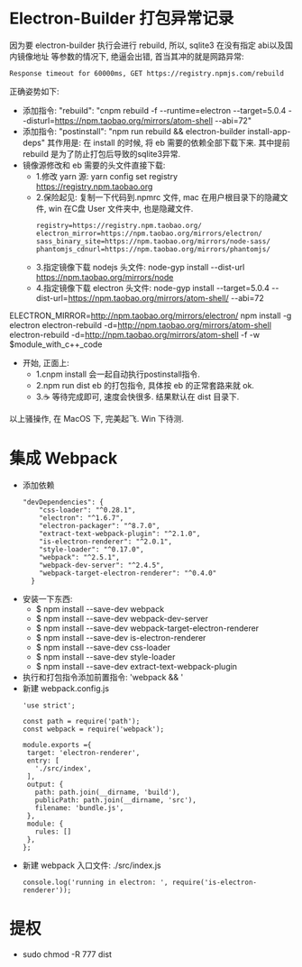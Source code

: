# Electron-Builder 打包异常记录

因为要 electron-builder 执行会进行 rebuild, 所以, sqlite3 在没有指定 abi以及国内镜像地址 等参数的情况下,
绝逼会出错, 首当其冲的就是网路异常: 
```
Response timeout for 60000ms, GET https://registry.npmjs.com/rebuild
```

正确姿势如下: 
 - 添加指令: "rebuild": "cnpm rebuild -f --runtime=electron --target=5.0.4 --disturl=https://npm.taobao.org/mirrors/atom-shell --abi=72"
 - 添加指令: "postinstall": "npm run rebuild && electron-builder install-app-deps"
 其作用是: 在 install 的时候, 将 eb 需要的依赖全部下载下来. 其中提前 rebuild 是为了防止打包后导致的sqlite3异常.
 - 镜像源修改和 eb 需要的头文件直接下载: 
    - 1.修改 yarn 源: yarn config set registry https://registry.npm.taobao.org
    - 2.保险起见: 复制一下代码到.npmrc 文件, mac 在用户根目录下的隐藏文件, win 在C盘 User 文件夹中, 也是隐藏文件.
        ```
        registry=https://registry.npm.taobao.org/
        electron_mirror=https://npm.taobao.org/mirrors/electron/
        sass_binary_site=https://npm.taobao.org/mirrors/node-sass/
        phantomjs_cdnurl=https://npm.taobao.org/mirrors/phantomjs/
        ```
    - 3.指定镜像下载 nodejs 头文件: node-gyp install --dist-url https://npm.taobao.org/mirrors/node
    - 4.指定镜像下载 electron 头文件: node-gyp install --target=5.0.4 --dist-url=https://npm.taobao.org/mirrors/atom-shell/ --abi=72
<!--                                    node-gyp install  --target=5.0.5 --dist-url=https://atom.io/download/electron/-->

ELECTRON_MIRROR=http://npm.taobao.org/mirrors/electron/ npm install -g electron
electron-rebuild -d=http://npm.taobao.org/mirrors/atom-shell
electron-rebuild -d=http://npm.taobao.org/mirrors/atom-shell -f -w $module_with_c++_code
  
 - 开始, 正面上: 
    - 1.cnpm install  会一起自动执行postinstall指令. 
    - 2.npm run dist  eb 的打包指令, 具体按 eb 的正常套路来就 ok.
    - 3.☕️ 等待完成即可, 速度会快很多. 结果默认在 dist 目录下.
    
以上骚操作, 在 MacOS 下, 完美起飞. Win 下待测.



# 集成 Webpack
- 添加依赖
    ```
    "devDependencies": {
        "css-loader": "^0.28.1",
        "electron": "^1.6.7",
        "electron-packager": "^8.7.0",
        "extract-text-webpack-plugin": "^2.1.0",
        "is-electron-renderer": "^2.0.1",
        "style-loader": "^0.17.0",
        "webpack": "^2.5.1",
        "webpack-dev-server": "^2.4.5",
        "webpack-target-electron-renderer": "^0.4.0"
      }
    ```
- 安装一下东西: 
    - $ npm install --save-dev webpack 
    - $ npm install --save-dev webpack-dev-server
    - $ npm install --save-dev webpack-target-electron-renderer
    - $ npm install --save-dev is-electron-renderer
    - $ npm install --save-dev css-loader
    - $ npm install --save-dev style-loader
    - $ npm install --save-dev extract-text-webpack-plugin
 - 执行和打包指令添加前置指令: 'webpack && '
 - 新建 webpack.config.js
     ```
     'use strict';
    
    const path = require('path');
    const webpack = require('webpack');
    
    module.exports ={
      target: 'electron-renderer',
      entry: [
        './src/index',
      ],
      output: {
        path: path.join(__dirname, 'build'),
        publicPath: path.join(__dirname, 'src'),
        filename: 'bundle.js',
      },
      module: {
        rules: []
      },
    };
     ```
 - 新建 webpack 入口文件: ./src/index.js
    ```
    console.log('running in electron: ', require('is-electron-renderer'));
    ```
    
# 提权
 - sudo chmod -R 777 dist
 